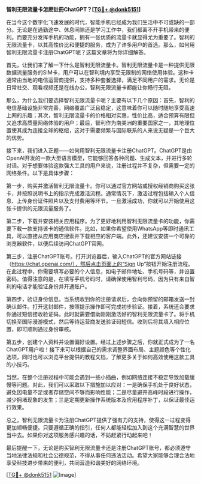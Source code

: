 **智利无限流量卡怎麽註冊ChatGPT？[[TG💪+ @donk5151](https://t.me/s/donk5151)]**

在当今这个数字化飞速发展的时代，智能手机已经成为我们生活中不可或缺的一部分。无论是在通勤途中、休息间隙还是学习工作中，我们都离不开手机带来的便利。而要充分发挥手机的功能，拥有一张优质的流量卡就显得尤为重要了。智利的无限流量卡，以其高性价比和便捷的服务，成为了许多用户的首选。那么，如何用智利无限流量卡注册ChatGPT呢？这篇文章将为你详细解答。

首先，让我们来了解一下什么是智利无限流量卡。智利无限流量卡是一种提供无限数据流量服务的SIM卡，用户可以在智利境内享受无限制的网络使用体验。这种卡通常由当地的电信运营商提供，支持多种套餐选择，满足不同用户的需求。无论是日常社交、观看视频还是在线办公，智利无限流量卡都能让你畅行无阻。

那么，为什么我们要选择智利无限流量卡呢？主要有以下几个原因：首先，智利的电信基础设施非常完善，网络覆盖广泛且稳定，这意味着你可以随时随地享受高速上网的乐趣；其次，智利无限流量卡的价格相对实惠，性价比高，适合预算有限但又追求高质量网络体验的用户；最后，智利作为南美洲的重要国家之一，其地理位置使其成为连接全球的枢纽，这对于需要频繁与国际联系的人来说无疑是一个巨大的优势。

接下来，我们进入正题——如何用智利无限流量卡注册ChatGPT。ChatGPT是由OpenAI开发的一款大型语言模型，它能够回答各种问题、生成文本，并进行多轮对话。对于想要体验这款强大工具的用户来说，注册过程并不复杂，但需要一定的网络条件。以下是具体步骤：

第一步，购买并激活智利无限流量卡。你可以通过官方网站或授权经销商购买这张卡，并按照说明书上的指示完成激活流程。通常情况下，激活过程包括输入个人信息、上传身份证件照片以及支付费用等环节。一旦激活成功，你就可以开始使用这张卡提供的无限流量服务了。

第二步，下载并安装相关应用程序。为了更好地利用智利无限流量卡的功能，你需要下载一款支持该卡的通信软件。比如，如果你希望使用WhatsApp等即时通讯工具，可以直接从应用商店搜索并下载相应的客户端。此外，还建议安装一个可靠的浏览器软件，以便后续访问ChatGPT官网。

第三步，注册ChatGPT账号。打开浏览器后，输入ChatGPT的官方网站链接（https://chat.openai.com/），然后点击页面上的“Sign Up”按钮开始注册流程。在此过程中，你需要填写必要的个人信息，如电子邮件地址、手机号码等，并设置密码。值得注意的是，在填写手机号码时，请确保使用智利号码，因为只有来自智利的电话才能验证身份并开通账户。

第四步，验证身份信息。当系统收到你的注册请求后，会向你预留的邮箱发送一封确认邮件。打开这封邮件，按照提示操作即可完成初步验证。接着，系统还会要求你通过短信接收验证码，此时就需要借助刚刚激活好的智利无限流量卡了。将手机切换至国际漫游模式，然后等待运营商发送验证码短信。收到后将其填入相应位置，即可顺利通过身份审核。

第五步，创建个人资料并设置偏好设置。经过上述步骤之后，你就正式成为了一名ChatGPT用户啦！接下来可以根据自己的需求调整界面布局、主题颜色等个性化选项，同时也可以浏览平台提供的教程文档，了解更多关于如何高效使用这款工具的小技巧。

当然，在整个注册过程中可能会遇到一些小插曲，例如网络连接不稳定导致加载缓慢等问题。对此，我们可以采取以下措施加以应对：一是确保手机处于良好状态，避免因电量不足或者存储空间不够而影响性能；二是尽量避开高峰时段进行操作，减少拥堵现象的发生；三是定期更新操作系统版本及应用程序补丁，以保证最佳运行效果。

总之，智利无限流量卡为注册ChatGPT提供了强有力的支持，使得这一过程变得更加顺畅便捷。只要遵循正确的指引，任何人都能轻松加入到这个充满智慧的世界当中去。如果你对这项服务感兴趣的话，不妨赶紧行动起来吧！

最后提醒一下，无论是购买智利无限流量卡还是注册ChatGPT账号，都必须遵守当地法律法规和社会公德规范，不得从事任何违法活动。希望大家能够合理合法地享受科技进步带来的便利，共同营造和谐美好的网络环境。

[[TG💪+ @donk5151](https://t.me/s/donk5151) ![Image](https://i.postimg.cc/rwNCRYN7/Snipaste-2025-04-30-17-27-05.png)]